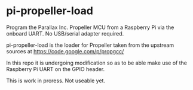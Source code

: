 pi-propeller-load
=================

Program the Parallax Inc. Propeller MCU from a Raspberry Pi via the onboard UART. No USB/serial adapter required. 

pi-propeller-load is the loader for Propeller taken from the upstream sources at https://code.google.com/p/propgcc/

In this repo it is undergoing modification so as to be able make use of the Raspberry Pi UART on the GPIO header.

This is work in proress. Not useable yet. 
